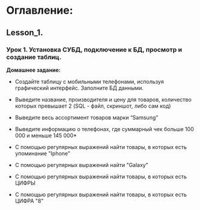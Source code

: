 # Оглавление:

## Lesson_1.
### Урок 1. Установка СУБД, подключение к БД, просмотр и создание таблиц.
**Домашнее задание:**

- Создайте таблицу с мобильными телефонами, используя графический интерфейс. Заполните БД данными.

- Выведите название, производителя и цену для товаров, 
количество которых превышает 2 (SQL - файл, скриншот, либо сам код)

- Выведите весь ассортимент товаров марки “Samsung”

- Выведите информацию о телефонах, где суммарный чек больше 100 000 и меньше 145 000*

- С помощью регулярных выражений найти товары, в которых есть упоминание "Iphone"

- С помощью регулярных выражений найти "Galaxy"

- С помощью регулярных выражений найти товары, в которых есть ЦИФРЫ

- С помощью регулярных выражений найти товары, в которых есть ЦИФРА "8"  
